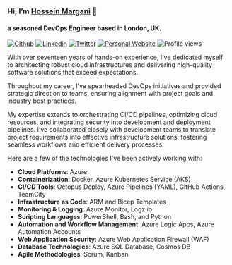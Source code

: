 ### Hi, I’m [Hossein Margani](https://margani.dev) 👋
#### a seasoned DevOps Engineer based in London, UK.

[![Github](https://img.shields.io/badge/-Github-000?style=flat&logo=Github&logoColor=white)](https://github.com/margani)
[![Linkedin](https://img.shields.io/badge/-LinkedIn-blue?style=flat&logo=Linkedin&logoColor=white)](https://www.linkedin.com/in/hosseinmargani/)
[![Twitter](https://img.shields.io/badge/-Twitter-white?style=flat&logo=Twitter&logoColor=blue)](https://twitter.com/whosanedev)
[![Personal Website](https://img.shields.io/badge/-margani.dev-white?style=flat&logo=website&logoColor=white)](https://margani.dev)
![Profile views](https://komarev.com/ghpvc/?username=margani)

With over seventeen years of hands-on experience, I’ve dedicated myself to architecting robust cloud infrastructures and delivering high-quality software solutions that exceed expectations.

Throughout my career, I've spearheaded DevOps initiatives and provided strategic direction to teams, ensuring alignment with project goals and industry best practices.

My expertise extends to orchestrating CI/CD pipelines, optimizing cloud resources, and integrating security into development and deployment pipelines. I’ve collaborated closely with development teams to translate project requirements into effective infrastructure solutions, fostering seamless workflows and efficient delivery processes.

Here are a few of the technologies I've been actively working with:

- **Cloud Platforms**: Azure
- **Containerization**: Docker, Azure Kubernetes Service (AKS)
- **CI/CD Tools**: Octopus Deploy, Azure Pipelines (YAML), GitHub Actions, TeamCity
- **Infrastructure as Code**: ARM and Bicep Templates
- **Monitoring & Logging**: Azure Monitor, Logz.io
- **Scripting Languages**: PowerShell, Bash, and Python
- **Automation and Workflow Management**: Azure Logic Apps, Azure Automation Accounts
- **Web Application Security**: Azure Web Application Firewall (WAF)
- **Database Technologies**: Azure SQL Database, Cosmos DB
- **Agile Methodologies**: Scrum, Kanban
